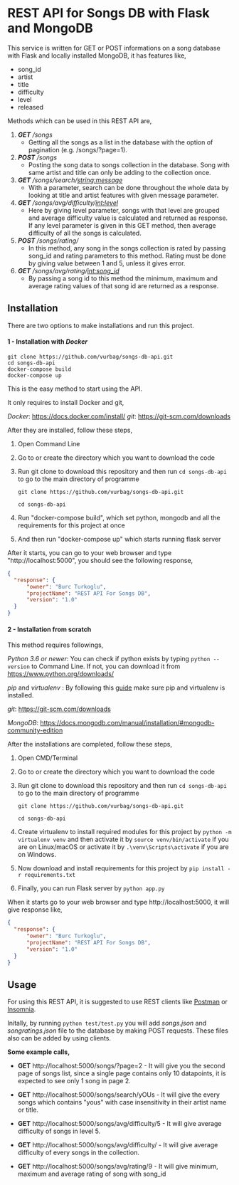 # REST API for Songs DB with Flask and MongoDB

This service is written for GET or POST informations on a song database with Flask and locally installed MongoDB, it has features like,
  * song_id
  * artist
  * title
  * difficulty
  * level
  * released
 
Methods which can be used in this REST API are,
  1. **_GET_** _/songs_
     * Getting all the songs as a list in the database with the option of pagination (e.g. /songs/?page=1).
  2. **_POST_** _/songs_
     * Posting the song data to songs collection in the database. Song with same artist and title can only be adding to the collection once.
  3. **_GET_** _/songs/search/<string:message>_
     * With a parameter, search can be done throughout the whole data by looking at title and artist features with given message parameter. 
  4. **_GET_** _/songs/avg/difficulty/<int:level>_
     * Here by giving level parameter, songs with that level are grouped and average difficulty value is calculated and returned as response. If any level parameter is given in this GET method, then average difficulty of all the songs is calculated.
  5. **_POST_** _/songs/rating/_
     * In this method, any song in the songs collection is rated by passing song_id and rating parameters to this method. Rating must be done by giving value between 1 and 5, unless it gives error.
  6. **_GET_** _/songs/avg/rating/<int:song_id>_
     * By passing a song id to this method the minimum, maximum and average rating values of that song id are returned as a response.

## Installation

There are two options to make installations and run this project.

#### 1 - Installation with _Docker_

    git clone https://github.com/vurbag/songs-db-api.git
    cd songs-db-api
    docker-compose build
    docker-compose up

This is the easy method to start using the API.

It only requires to install Docker and git,

_Docker_: https://docs.docker.com/install/
_git_: https://git-scm.com/downloads

After they are installed, follow these steps,

1. Open Command Line
2. Go to or create the directory which you want to download the code
3. Run git clone to download this repository and then run ```cd songs-db-api``` to go to the main directory of programme

    ```git clone https://github.com/vurbag/songs-db-api.git```
    
    ```cd songs-db-api```
    
4. Run "docker-compose build", which set python, mongodb and all the requirements for this project at once
5. And then run "docker-compose up" which starts running flask server

After it starts, you can go to your web browser and type "http://localhost:5000", you should see the following response,
  
  ```json
  {
    "response": {
        "owner": "Burc Turkoglu",
        "projectName": "REST API For Songs DB",
        "version": "1.0"
    }
  }
  ```
  
#### 2 - Installation from scratch

This method requires followings,

_Python 3.6 or newer_: You can check if python exists by typing ```python --version``` to Command Line. If not, you can download it from https://www.python.org/downloads/
                         
_pip_ and _virtualenv_ : By following this [guide](https://packaging.python.org/guides/installing-using-pip-and-virtualenv/) make sure pip and virtualenv is installed.

_git_: https://git-scm.com/downloads

_MongoDB_: https://docs.mongodb.com/manual/installation/#mongodb-community-edition

After the installations are completed, follow these steps,

1. Open CMD/Terminal
2. Go to or create the directory which you want to download the code
3. Run git clone to download this repository and then run ```cd songs-db-api``` to go to the main directory of programme

    ```git clone https://github.com/vurbag/songs-db-api.git```
    
    ```cd songs-db-api```
    
4. Create virtualenv to install required modules for this project by ```python -m virtualenv venv``` and then activate it by ```source venv/bin/activate``` if you are on Linux/macOS or activate it by ```.\venv\Scripts\activate``` if you are on Windows.
5. Now download and install requirements for this project by ```pip install -r requirements.txt```
6. Finally, you can run Flask server by ```python app.py```

When it starts go to your web browser and type http://localhost:5000, it will give response like,

  ```json
  {
    "response": {
        "owner": "Burc Turkoglu",
        "projectName": "REST API For Songs DB",
        "version": "1.0"
    }
  }
  ```
  
  ## Usage
  
  For using this REST API, it is suggested to use REST clients like [Postman](https://www.getpostman.com/) or [Insomnia](https://insomnia.rest/).
  
  Initally, by running ```python test/test.py``` you will add _songs.json_ and _songratings.json_ file to the database by making POST requests. These files also can be added by using clients.
  
  **Some example calls,**
   * **GET** http://localhost:5000/songs/?page=2 - It will give you the second page of songs list, since a single page contains only 10 datapoints, it is expected to see only 1 song in page 2.
   
   * **GET** http://localhost:5000/songs/search/yOUs - It will give the every songs which contains "yous" with case insensitivity in their artist name or title.

   * **GET** http://localhost:5000/songs/avg/difficulty/5 - It will give average difficulty of songs in level 5.
   
   * **GET** http://localhost:5000/songs/avg/difficulty/ - It will give average difficulty of every songs in the collection.
   
   * **GET** http://localhost:5000/songs/avg/rating/9 - It will give minimum, maximum and average rating of song with song_id

